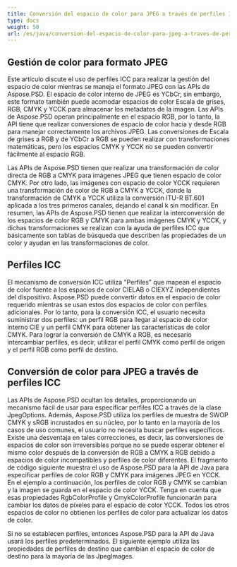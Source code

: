 ```yaml
---
title: Conversión del espacio de color para JPEG a través de perfiles ICC
type: docs
weight: 50
url: /es/java/conversion-del-espacio-de-color-para-jpeg-a-traves-de-perfiles-icc/
---
```


## **Gestión de color para formato JPEG**

Este artículo discute el uso de perfiles ICC para realizar la gestión del espacio de color mientras se maneja el formato JPEG con las APIs de Aspose.PSD. El espacio de color interno de JPEG es YCbCr, sin embargo, este formato también puede acomodar espacios de color Escala de grises, RGB, CMYK y YCCK para almacenar los metadatos de la imagen. Las APIs de Aspose.PSD operan principalmente en el espacio RGB, por lo tanto, la API tiene que realizar conversiones de espacio de color hacia y desde RGB para manejar correctamente los archivos JPEG. Las conversiones de Escala de grises a RGB y de YCbCr a RGB se pueden realizar con transformaciones matemáticas, pero los espacios CMYK y YCCK no se pueden convertir fácilmente al espacio RGB.

Las APIs de Aspose.PSD tienen que realizar una transformación de color directa de RGB a CMYK para imágenes JPEG que tienen espacio de color CMYK. Por otro lado, las imágenes con espacio de color YCCK requieren una transformación de color de RGB a CMYK a YCCK, donde la transformación de CMYK a YCCK utiliza la conversión ITU-R BT.601 aplicada a los tres primeros canales, dejando el canal k sin modificar. En resumen, las APIs de Aspose.PSD tienen que realizar la interconversión de los espacios de color RGB y CMYK para ambas imágenes CMYK y YCCK, y dichas transformaciones se realizan con la ayuda de perfiles ICC que básicamente son tablas de búsqueda que describen las propiedades de un color y ayudan en las transformaciones de color.

## **Perfiles ICC**

El mecanismo de conversión ICC utiliza "Perfiles" que mapean el espacio de color fuente a los espacios de color CIELAB o CIEXYZ independientes del dispositivo. Aspose.PSD puede convertir datos en el espacio de color requerido mientras se usan estos dos espacios de color con perfiles adicionales. Por lo tanto, para la conversión ICC, el usuario necesita suministrar dos perfiles: un perfil RGB para llegar al espacio de color interno CIE y un perfil CMYK para obtener las características de color CMYK. Para lograr la conversión de CMYK a RGB, es necesario intercambiar perfiles, es decir, utilizar el perfil CMYK como perfil de origen y el perfil RGB como perfil de destino.

## **Conversión de color para JPEG a través de perfiles ICC**

Las APIs de Aspose.PSD ocultan los detalles, proporcionando un mecanismo fácil de usar para especificar perfiles ICC a través de la clase JpegOptions. Además, Aspose.PSD utiliza los perfiles de muestra de SWOP CMYK y sRGB incrustados en su núcleo, por lo tanto en la mayoría de los casos de uso comunes, el usuario no necesita buscar perfiles específicos. Existe una desventaja en tales correcciones, es decir, las conversiones de espacios de color son irreversibles porque no se puede esperar obtener el mismo color después de la conversión de RGB a CMYK a RGB debido a espacios de color incompatibles y perfiles de color diferentes. El fragmento de código siguiente muestra el uso de Aspose.PSD para la API de Java para especificar perfiles de color RGB y CMYK para imágenes JPEG en YCCK. En el ejemplo a continuación, los perfiles de color RGB y CMYK se cambian y la imagen se guarda en el espacio de color YCCK. Tenga en cuenta que esas propiedades RgbColorProfile y CmykColorProfile funcionarán para cambiar los datos de píxeles para el espacio de color YCCK. Todos los otros espacios de color no obtienen los perfiles de color para actualizar los datos de color.

Si no se establecen perfiles, entonces Aspose.PSD para la API de Java usará los perfiles predeterminados. El siguiente ejemplo utiliza las propiedades de perfiles de destino que cambian el espacio de color de destino para la mayoría de las JpegImages.


